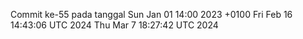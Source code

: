Commit ke-55 pada tanggal Sun Jan 01 14:00 2023 +0100
Fri Feb 16 14:43:06 UTC 2024
Thu Mar  7 18:27:42 UTC 2024
